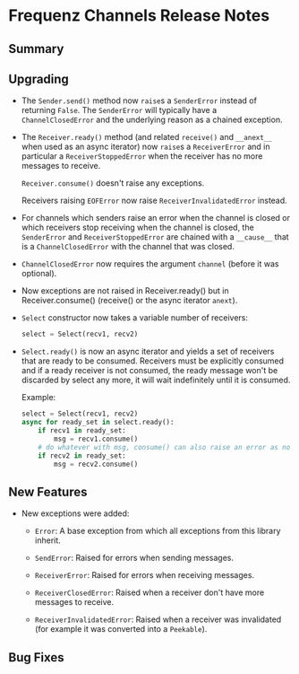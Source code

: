 # Frequenz Channels Release Notes

## Summary

<!-- Here goes a general summary of what this release is about -->

## Upgrading

* The `Sender.send()` method now `raise`s a `SenderError` instead of returning `False`. The `SenderError` will typically have a `ChannelClosedError` and the underlying reason as a chained exception.

* The `Receiver.ready()` method (and related `receive()` and `__anext__` when used as an async iterator) now `raise`s a `ReceiverError` and in particular a `ReceiverStoppedError` when the receiver has no more messages to receive.

  `Receiver.consume()` doesn't raise any exceptions.

  Receivers raising `EOFError` now raise `ReceiverInvalidatedError` instead.

* For channels which senders raise an error when the channel is closed or which receivers stop receiving when the channel is closed, the `SenderError` and `ReceiverStoppedError` are chained with a `__cause__` that is a `ChannelClosedError` with the channel that was closed.

* `ChannelClosedError` now requires the argument `channel` (before it was optional).

* Now exceptions are not raised in Receiver.ready() but in Receiver.consume() (receive() or the async iterator `anext`).

* `Select` constructor now takes a variable number of receivers:

  ```py
  select = Select(recv1, recv2)
  ```

* `Select.ready()` is now an async iterator and yields a set of receivers that are ready to be consumed. Receivers must be explicitly consumed and if a ready receiver is not consumed, the ready message won't be discarded by select any more, it will wait indefinitely until it is consumed.

  Example:

  ```py
  select = Select(recv1, recv2)
  async for ready_set in select.ready():
      if recv1 in ready_set:
          msg = recv1.consume()
	  # do whatever with msg, consume() can also raise an error as normal
      if recv2 in ready_set:
          msg = recv2.consume()
  ```

## New Features

* New exceptions were added:

  * `Error`: A base exception from which all exceptions from this library inherit.

  * `SendError`: Raised for errors when sending messages.

  * `ReceiverError`: Raised for errors when receiving messages.

  * `ReceiverClosedError`: Raised when a receiver don't have more messages to receive.

  * `ReceiverInvalidatedError`: Raised when a receiver was invalidated (for example it was converted into a `Peekable`).

## Bug Fixes

<!-- Here goes notable bug fixes that are worth a special mention or explanation -->
